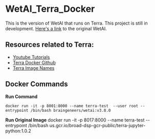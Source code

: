 # WetAI_Terra_Docker
This is the version of WetAI that runs on Terra. This project is still in development. [Here's a link](https://github.com/braingeneers/WetAI_Docker) to the original WetAI. 


## Resources related to Terra:
* [Youtube Tutorials](https://www.youtube.com/channel/UCkXAqpR5Hk1ZmNd2-1K2l5Q/playlists)
* [Terra Docker Github](https://github.com/DataBiosphere/terra-docker/tree/master/terra-jupyter-python)
* [Terra Image Names](https://console.cloud.google.com/gcr/images/broad-dsp-gcr-public/US/terra-jupyter-python?gcrImageListsize=30)

## Docker Commands
**Run Command**
```
docker run -it -p 8001:8000 --name terra-test  --user root --entrypoint /bin/bash braingeneers/wetai:v3.0.0
```
**Run Original Image**
docker run -it -p 8017:8000 --name terra-test   --entrypoint /bin/bash us.gcr.io/broad-dsp-gcr-public/terra-jupyter-python:1.0.2



